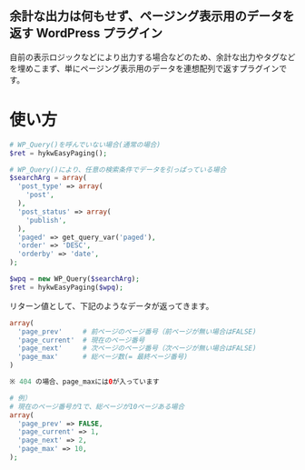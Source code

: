 余計な出力は何もせず、ページング表示用のデータを返す WordPress プラグイン
----------
自前の表示ロジックなどにより出力する場合などのため、余計な出力やタグなどを埋めこまず、単にページング表示用のデータを連想配列で返すプラグインです。

# 使い方

```php
# WP_Query()を呼んでいない場合(通常の場合)
$ret = hykwEasyPaging();

# WP_Query()により、任意の検索条件でデータを引っぱっている場合
$searchArg = array(
  'post_type' => array(
    'post',
  ),
  'post_status' => array(
    'publish',
  ),
  'paged' => get_query_var('paged'),
  'order' => 'DESC',
  'orderby' => 'date',
);

$wpq = new WP_Query($searchArg);
$ret = hykwEasyPaging($wpq);

```

リターン値として、下記のようなデータが返ってきます。

```php
array(
  'page_prev'     # 前ページのページ番号（前ページが無い場合はFALSE)
  'page_current'  # 現在のページ番号
  'page_next'     # 次ページのページ番号（次ページが無い場合はFALSE)
  'page_max'      # 総ページ数(= 最終ページ番号)
)

※ 404 の場合、page_maxには0が入っています

# 例）
# 現在のページ番号が1で、総ページが10ページある場合
array(
  'page_prev' => FALSE,
  'page_current' => 1,
  'page_next' => 2,
  'page_max' => 10,
);

```
